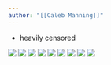```yaml
---
author: "[[Caleb Manning]]"
---
```

* heavily censored

![](https://i.imgur.com/troRnR8.jpeg)
![](https://i.imgur.com/7KJgbra.jpeg)
![](https://i.imgur.com/CdCYk4y.jpeg)
![](https://i.imgur.com/AD6OAOe.jpeg)
![](https://i.imgur.com/Fn3syPr.jpeg)
![](https://i.imgur.com/sUJJtn2.jpeg)
![](https://i.imgur.com/JwDI2Gw.jpeg)
![](https://i.imgur.com/wYIMy0b.jpeg)
![](https://i.imgur.com/G4LFkpJ.jpeg)
